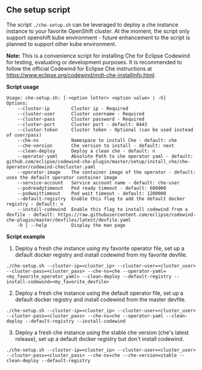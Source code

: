 ## Che setup script

The script `./che-setup.sh` can be leveraged to deploy a che instance instance to your favorite OpenShift cluster. At the moment, the script only support openshift kube environment - future enhancement to the script is planned to support other kube environment.

**Note:** This is a convenience script for installing Che for Eclipse Codewind for testing, evaluating or development purposes. It is recommended to follow the official Codewind for Eclipse Che instructions at https://www.eclipse.org/codewind/mdt-che-installinfo.html.

**Script usage**
```
Usage: che-setup.sh: [-<option letter> <option value> | -h]
Options:
    --cluster-ip        Cluster ip - Required
    --cluster-user      Cluster username - Required
    --cluster-pass      Cluster password - Required
    --cluster-port      Cluster port - default: 8443
    --cluster-token     Cluster token - Optional (can be used instead of user/pass)
    --che-ns            Namespace to install Che - default: che
    --che-version       Che version to install - default: next
    --clean-deploy      Deploy a clean che - default: n
    --operator-yaml     Absolute Path to che operator yaml - default: github.com/eclipse/codewind-che-plugin/master/setup/install_che/che-operator/codewind-checluster.yaml
    --operator-image    The container image of the operator - default: uses the default operator container image
    --service-account   Service account name - default: che-user
    --podreadytimeout   Pod ready timeout - default: 600000
    --podwaittimeout    Pod wait timeout - default: 1200000
    --default-registry  Enable this flag to add the default docker registry - default: n
    --install-codewind  Enable this flag to install codewind from a devfile - default: https://raw.githubusercontent.com/eclipse/codewind-che-plugin/master/devfiles/latest/devfile.yaml
    -h | --help         Display the man page
```

**Script example**

1. Deploy a fresh che instance using my favorite operator file, set up a default docker registry and install codewind from my favorite devfile.
```
./che-setup.sh --cluster-ip=<cluster_ip> --cluster-user=<cluster_user> --cluster-pass=<cluster_pass> --che-ns=che --operator-yaml=<my_favorite_operator_yaml> --clean-deploy --default-registry --install-codewind=<my_favorite_devfile>
```

2. Deploy a fresh che instance using the default operator file, set up a default docker registry and install codewind from the master devfile.
```
./che-setup.sh --cluster-ip=<cluster_ip> --cluster-user=<cluster_user> --cluster-pass=<cluster_pass> --che-ns=che --operator-yaml --clean-deploy --default-registry --install-codewind
```

3. Deploy a fresh che instance using the stable che version (che's latest release), set up a default docker registry but don't install codewind.
```
./che-setup.sh --cluster-ip=<cluster_ip> --cluster-user=<cluster_user> --cluster-pass=<cluster_pass> --che-ns=che --che-version=stable --clean-deploy --default-registry
```
